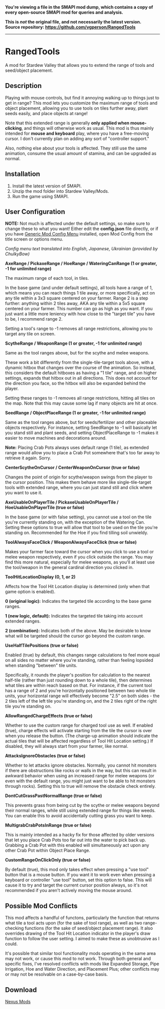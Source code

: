 **You're viewing a file in the SMAPI mod dump, which contains a copy of every open-source SMAPI mod
for queries and analysis.**

**This is _not_ the original file, and not necessarily the latest version.**  
**Source repository: https://github.com/vgperson/RangedTools**

----

# RangedTools
A mod for Stardew Valley that allows you to extend the range of tools and seed/object placement.

## Description

Playing with mouse controls, but find it annoying walking up to things just to get in range? This mod lets you customize the maximum range of tools and object placement, allowing you to use tools on tiles further away, plant seeds easily, and place objects at range!

Note that this extended range is generally **only applied when mouse-clicking**, and things will otherwise work as usual. This mod is thus mainly intended for **mouse and keyboard** play, where you have a free-moving cursor. I don't currently plan on adding any sort of "controller support."

Also, nothing else about your tools is affected. They still use the same animation, consume the usual amount of stamina, and can be upgraded as normal.

## Installation

1. Install the latest version of SMAPI.
2. Unzip the mod folder into Stardew Valley/Mods.
3. Run the game using SMAPI.

## User Configuration

**NOTE:** Not much is affected under the default settings, so make sure to change these to what you want! Either edit the **config.json** file directly, or if you have [Generic Mod Config Menu](https://www.nexusmods.com/stardewvalley/mods/5098) installed, open Mod Config from the title screen or options menu.

*Config menu text translated into English, Japanese, Ukrainian (provided by ChulkyBow)*

**AxeRange / PickaxeRange / HoeRange / WateringCanRange (1 or greater, -1 for unlimited range)**

The maximum range of each tool, in tiles.

In the base game (and under default settings), all tools have a range of 1, which means you can reach things 1 tile away, or more specifically, act on any tile within a 3x3 square centered on your farmer. Range 2 is a step further: anything within 2 tiles away, AKA any tile within a 5x5 square centered on your farmer. This number can go as high as you want. If you just want a little more leniency with how close to the "target tile" you have to be, I recommend range 2.

Setting a tool's range to -1 removes all range restrictions, allowing you to target any tile on screen.

**ScytheRange / WeaponRange (1 or greater, -1 for unlimited range)**

Same as the tool ranges above, but for the scythe and melee weapons.

These work a bit differently from the single-tile-target tools above, with a dynamic hitbox that changes over the course of the animation. So instead, this considers the default hitboxes as having a "1 tile" range, and on higher settings, expands that hitbox out in all directions. This does not account for the direction you face, so the hitbox will also be expanded behind the player.

Setting these ranges to -1 removes all range restrictions, hitting all tiles on the map. Note that this may cause some lag if many objects are hit at once.

**SeedRange / ObjectPlaceRange (1 or greater, -1 for unlimited range)**

Same as the tool ranges above, but for seeds/fertilizer and other placeable objects respectively. For instance, setting SeedRange to -1 will basically let you stand still and plant seeds, and setting ObjectPlaceRange to -1 makes it easier to move machines and decorations around.

**Note:** Placing Crab Pots always uses default range (1 tile), as extended range would allow you to place a Crab Pot somewhere that's too far away to retrieve it again. Sorry.

**CenterScytheOnCursor / CenterWeaponOnCursor (true or false)**

Changes the point of origin for scythe/weapon swings from the player to the cursor position. This makes them behave more like single-tile-target tools with extended range, where you can just stand still and click where you want to use it.

**AxeUsableOnPlayerTile / PickaxeUsableOnPlayerTile / HoeUsableOnPlayerTile (true or false)**

In the base game (or with false setting), you cannot use a tool on the tile you're currently standing on, with the exception of the Watering Can. Setting these options to true will allow that tool to be used on the tile you're standing on. Recommended for the Hoe if you find tilling soil unwieldy.

**ToolAlwaysFaceClick / WeaponAlwaysFaceClick (true or false)**

Makes your farmer face toward the cursor when you click to use a tool or melee weapon respectively, even if you click outside the range. You may find this more natural, especially for melee weapons, as you'll at least use the tool/weapon in the general cardinal direction you clicked in.

**ToolHitLocationDisplay (0, 1, or 2)**

Affects how the Tool Hit Location display is determined (only when that game option is enabled).

**0 (original logic):** Indicates the targeted tile according to the base game ranges.

**1 (new logic, default):** Indicates the targeted tile taking into account extended ranges.

**2 (combination):** Indicates both of the above. May be desirable to know what will be targeted should the cursor go beyond the custom range.

**UseHalfTilePositions (true or false)**

Enabled (true) by default, this changes range calculations to feel more equal on all sides no matter where you're standing, rather than feeling lopsided when standing "between" tile units.

Specifically, it rounds the player's position for calculation to the nearest half-tile (rather than just rounding down to a whole tile), then determines what tiles are within reach based on that. For instance, if the current tool has a range of 2 and you're horzontally positioned between two whole tile units, your horizontal range will effectively become "2.5" on both sides - the 2 tiles left of the left tile you're standing on, and the 2 tiles right of the right tile you're standing on.

**AllowRangedChargeEffects (true or false)**

Whether to use the custom range for charged tool use as well. If enabled (true), charge effects will activate starting from the tile the cursor is over when you release the button. (The charge-up animation should indicate the actual tiles that will be affected regardless of Tool Hit Location setting.) If disabled, they will always start from your farmer, like normal.

**AttacksIgnoreObstacles (true or false)**

Whether to let attacks ignore obstacles. Normally, you cannot hit monsters if there are obstructions like rocks or walls in the way, but this can result in awkward behavior when using an increased range for melee weapons (or even with the default range, you might just want to be able to hit monsters through rocks). Setting this to true will remove the obstacle check entirely.

**DontCutGrassPastNormalRange (true or false)**

This prevents grass from being cut by the scythe or melee weapons beyond their normal ranges, while still using extended range for things like weeds. You can enable this to avoid accidentally cutting grass you want to keep.

**MultigrabCrabPotsInRange (true or false)**

This is mainly intended as a hacky fix for those affected by older versions that let you place Crab Pots too far out into the water to pick back up. Grabbing a Crab Pot with this enabled will simultaneously act upon any other Crab Pot within Object Place Range.

**CustomRangeOnClickOnly (true or false)**

By default (true), this mod only takes effect when pressing a "use tool" button that is a mouse button. If you want it to work even when pressing a keyboard or controller "use tool" button, set this option to false. This will cause it to try and target the current cursor position always, so it's not recommended if you aren't actively moving the mouse around.

## Possible Mod Conflicts

This mod affects a handful of functons, particularly the function that returns what tile a tool acts upon (for the sake of tool range), as well as two range-checking functions (for the sake of seed/object placement range). It also overrides drawing of the Tool Hit Location indicator in the player's draw function to follow the user setting. I aimed to make these as unobtrusive as I could.

It's possible that similar tool functionality mods operating in the same area may not work, or cause this mod to not work. Through both general and specific fixes, I've resolved conflicts with mods like Expanded Storage, Pipe Irrigation, Hoe and Water Direction, and Placement Plus; other conflicts may or may not be resolvable on a case-by-case basis.

## Download

[Nexus Mods](https://www.nexusmods.com/stardewvalley/mods/6935)
